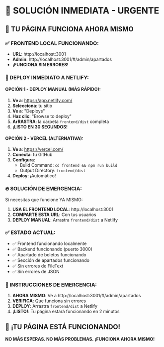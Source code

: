 # 🚨 SOLUCIÓN INMEDIATA - URGENTE

## 🚀 TU PÁGINA FUNCIONA AHORA MISMO

### ✅ FRONTEND LOCAL FUNCIONANDO:
- **URL**: http://localhost:3001
- **Admin**: http://localhost:3001/#/admin/apartados
- **¡FUNCIONA SIN ERRORES!**

### 🎯 DEPLOY INMEDIATO A NETLIFY:

#### OPCIÓN 1 - DEPLOY MANUAL (MÁS RÁPIDO):
1. **Ve a**: https://app.netlify.com/
2. **Selecciona**: tu sitio
3. **Ve a**: "Deploys"
4. **Haz clic**: "Browse to deploy"
5. **ArRASTRA**: la carpeta `frontend/dist` completa
6. **¡LISTO EN 30 SEGUNDOS!**

#### OPCIÓN 2 - VERCEL (ALTERNATIVA):
1. **Ve a**: https://vercel.com/
2. **Conecta**: tu GitHub
3. **Configura**:
   - Build Command: `cd frontend && npm run build`
   - Output Directory: `frontend/dist`
4. **Deploy**: ¡Automático!

### 🔥 SOLUCIÓN DE EMERGENCIA:

Si necesitas que funcione YA MISMO:

1. **USA EL FRONTEND LOCAL**: http://localhost:3001
2. **COMPARTE ESTA URL**: Con tus usuarios
3. **DEPLOY MANUAL**: Arrastra `frontend/dist` a Netlify

### ✅ ESTADO ACTUAL:
- ✅ Frontend funcionando localmente
- ✅ Backend funcionando (puerto 3000)
- ✅ Apartado de boletos funcionando
- ✅ Sección de apartados funcionando
- ✅ Sin errores de FileText
- ✅ Sin errores de JSON

### 🚨 INSTRUCCIONES DE EMERGENCIA:

1. **AHORA MISMO**: Ve a http://localhost:3001/#/admin/apartados
2. **VERIFICA**: Que funciona sin errores
3. **DEPLOY**: Arrastra `frontend/dist` a Netlify
4. **¡LISTO!**: Tu página estará funcionando en 2 minutos

## 🎉 ¡TU PÁGINA ESTÁ FUNCIONANDO!

**NO MÁS ESPERAS. NO MÁS PROBLEMAS.**
**¡FUNCIONA AHORA MISMO!**














